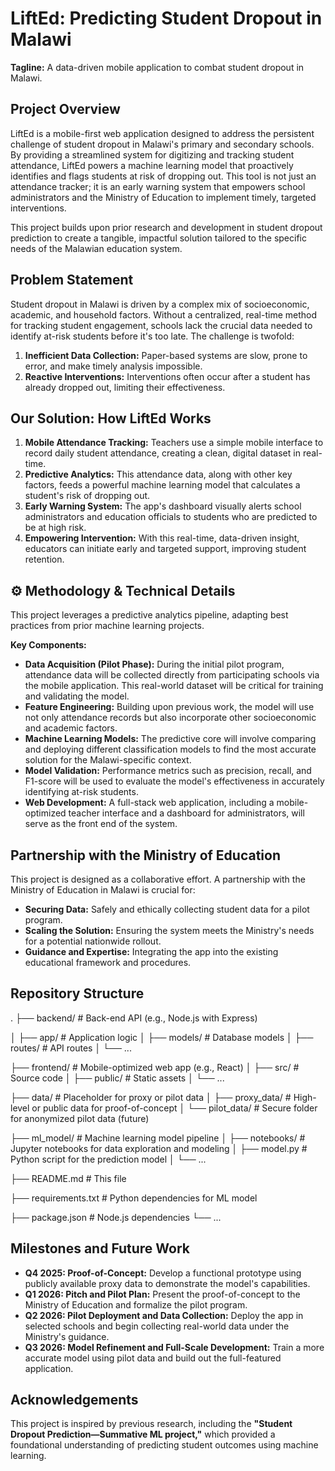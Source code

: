 #  LiftEd: Predicting Student Dropout in Malawi

**Tagline:** A data-driven mobile application to combat student dropout in Malawi.

##  Project Overview
LiftEd is a mobile-first web application designed to address the persistent challenge of student dropout in Malawi's primary and secondary schools. By providing a streamlined system for digitizing and tracking student attendance, LiftEd powers a machine learning model that proactively identifies and flags students at risk of dropping out. This tool is not just an attendance tracker; it is an early warning system that empowers school administrators and the Ministry of Education to implement timely, targeted interventions.

This project builds upon prior research and development in student dropout prediction to create a tangible, impactful solution tailored to the specific needs of the Malawian education system.

##  Problem Statement
Student dropout in Malawi is driven by a complex mix of socioeconomic, academic, and household factors. Without a centralized, real-time method for tracking student engagement, schools lack the crucial data needed to identify at-risk students before it's too late. The challenge is twofold:
1.  **Inefficient Data Collection:** Paper-based systems are slow, prone to error, and make timely analysis impossible.
2.  **Reactive Interventions:** Interventions often occur after a student has already dropped out, limiting their effectiveness.

##  Our Solution: How LiftEd Works
1.  **Mobile Attendance Tracking:** Teachers use a simple mobile interface to record daily student attendance, creating a clean, digital dataset in real-time.
2.  **Predictive Analytics:** This attendance data, along with other key factors, feeds a powerful machine learning model that calculates a student's risk of dropping out.
3.  **Early Warning System:** The app's dashboard visually alerts school administrators and education officials to students who are predicted to be at high risk.
4.  **Empowering Intervention:** With this real-time, data-driven insight, educators can initiate early and targeted support, improving student retention.

## ⚙️ Methodology & Technical Details
This project leverages a predictive analytics pipeline, adapting best practices from prior machine learning projects.

**Key Components:**
*   **Data Acquisition (Pilot Phase):** During the initial pilot program, attendance data will be collected directly from participating schools via the mobile application. This real-world dataset will be critical for training and validating the model.
*   **Feature Engineering:** Building upon previous work, the model will use not only attendance records but also incorporate other socioeconomic and academic factors.
*   **Machine Learning Models:** The predictive core will involve comparing and deploying different classification models to find the most accurate solution for the Malawi-specific context.
*   **Model Validation:** Performance metrics such as precision, recall, and F1-score will be used to evaluate the model's effectiveness in accurately identifying at-risk students.
*   **Web Development:** A full-stack web application, including a mobile-optimized teacher interface and a dashboard for administrators, will serve as the front end of the system.

##  Partnership with the Ministry of Education
This project is designed as a collaborative effort. A partnership with the Ministry of Education in Malawi is crucial for:
*   **Securing Data:** Safely and ethically collecting student data for a pilot program.
*   **Scaling the Solution:** Ensuring the system meets the Ministry's needs for a potential nationwide rollout.
*   **Guidance and Expertise:** Integrating the app into the existing educational framework and procedures.

##  Repository Structure
.
├── backend/ # Back-end API (e.g., Node.js with Express)
  
│ ├── app/ # Application logic
│ ├── models/ # Database models
│ ├── routes/ # API routes
│ └── ...

├── frontend/ # Mobile-optimized web app (e.g., React)
│ ├── src/ # Source code
│ ├── public/ # Static assets
│ └── ...

├── data/ # Placeholder for proxy or pilot data
│ ├── proxy_data/ # High-level or public data for proof-of-concept
│ └── pilot_data/ # Secure folder for anonymized pilot data (future)

├── ml_model/ # Machine learning model pipeline
│ ├── notebooks/ # Jupyter notebooks for data exploration and modeling
│ ├── model.py # Python script for the prediction model
│ └── ...

├── README.md # This file

├── requirements.txt # Python dependencies for ML model

├── package.json # Node.js dependencies
└── ...

##  Milestones and Future Work
*   **Q4 2025: Proof-of-Concept:** Develop a functional prototype using publicly available proxy data to demonstrate the model's capabilities.
*   **Q1 2026: Pitch and Pilot Plan:** Present the proof-of-concept to the Ministry of Education and formalize the pilot program.
*   **Q2 2026: Pilot Deployment and Data Collection:** Deploy the app in selected schools and begin collecting real-world data under the Ministry's guidance.
*   **Q3 2026: Model Refinement and Full-Scale Development:** Train a more accurate model using pilot data and build out the full-featured application.

##  Acknowledgements
This project is inspired by previous research, including the **"Student Dropout Prediction—Summative ML project,"** which provided a foundational understanding of predicting student outcomes using machine learning.


